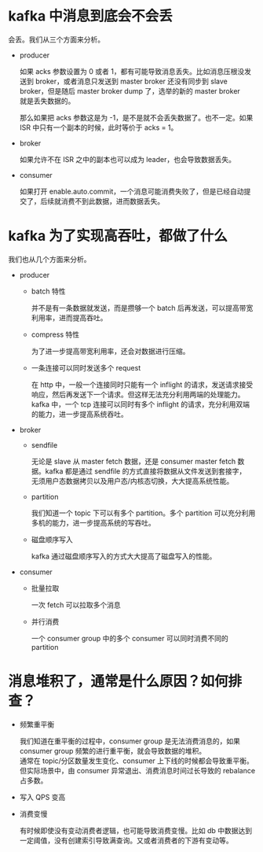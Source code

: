 # kafka 中消息到底会不会丢

会丢。我们从三个方面来分析。

- producer

    如果 acks 参数设置为 0 或者 1，都有可能导致消息丢失。比如消息压根没发送到 broker，或者消息只发送到 master broker 还没有同步到 slave broker，但是随后 master broker dump 了，选举的新的 master broker<br>
    就是丢失数据的。

    那么如果把 acks 参数这是为 -1，是不是就不会丢失数据了。也不一定。如果 ISR 中只有一个副本的时候，此时等价于 acks = 1。

- broker

    如果允许不在 ISR 之中的副本也可以成为 leader，也会导致数据丢失。

- consumer

    如果打开 enable.auto.commit，一个消息可能消费失败了，但是已经自动提交了，后续就消费不到此数据，进而数据丢失。

# kafka 为了实现高吞吐，都做了什么

我们也从几个方面来分析。

- producer

    - batch 特性

        并不是有一条数据就发送，而是攒够一个 batch 后再发送，可以提高带宽利用率，进而提高吞吐。

    - compress 特性

        为了进一步提高带宽利用率，还会对数据进行压缩。

    - 一条连接可以同时发送多个 request

        在 http 中，一般一个连接同时只能有一个 inflight 的请求，发送请求接受响应，然后再发送下一个请求。但这样无法充分利用两端的处理能力。<br>
        kafka 中，一个 tcp 连接可以同时有多个 inflight 的请求，充分利用双端的能力，进一步提高系统吞吐。

- broker

    - sendfile

        无论是 slave 从 master fetch 数据，还是 consumer master fetch 数据。kafka 都是通过 sendfile 的方式直接将数据从文件发送到套接字，<br>
        无须用户态数据拷贝以及用户态/内核态切换，大大提高系统性能。

    - partition

        我们知道一个 topic 下可以有多个 partition。多个 partition 可以充分利用多机的能力，进一步提高系统的写吞吐。

    - 磁盘顺序写入

        kafka 通过磁盘顺序写入的方式大大提高了磁盘写入的性能。

- consumer

    - 批量拉取

        一次 fetch 可以拉取多个消息

    - 并行消费

        一个 consumer group 中的多个 consumer 可以同时消费不同的 partition
        

# 消息堆积了，通常是什么原因？如何排查？

- 频繁重平衡

    我们知道在重平衡的过程中，consumer group 是无法消费消息的，如果 consumer group 频繁的进行重平衡，就会导致数据的堆积。<br>
    通常在 topic/分区数量发生变化、consumer 上下线的时候都会导致重平衡。但实际场景中，由 consumer 异常退出、消费消息时间过长导致的 rebalance 占多数。

- 写入 QPS 变高

- 消费变慢

    有时候即使没有变动消费者逻辑，也可能导致消费变慢。比如 db 中数据达到一定阈值，没有创建索引导致满查询。又或者消费者的下游有变动等。